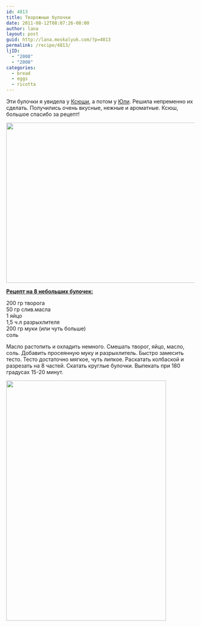 ```yaml
---
id: 4813
title: Творожные булочки
date: 2011-08-12T08:07:26-08:00
author: lana
layout: post
guid: http://lana.moskalyuk.com/?p=4813
permalink: /recipe/4813/
ljID:
  - "2008"
  - "2008"
categories:
  - bread
  - eggs
  - ricotta
---
```

Эти булочки я увидела у [Ксюши](http://sonja-ksu.livejournal.com/69780.html#cutid1), а потом у [Юли](http://pechenka-yulya.livejournal.com/21617.html). Решила непременно их сделать. Получились очень вкусные, нежные и ароматные. Ксюш, большое спасибо за рецепт!

<img loading="lazy" class="alignnone" title="ricotta buns" src="http://farm7.static.flickr.com/6190/6035637152_ec32ddc838_z.jpg" alt="" width="640" height="427" /> 

[**Рецепт на 8 небольших булочек:**](http://sonja-ksu.livejournal.com/69780.html#cutid1)

200 гр творога  
50 гр слив.масла  
1 яйцо  
1,5 ч.л разрыхлителя  
200 гр муки (или чуть больше)  
соль

Масло растопить и охладить немного. Смешать творог, яйцо, масло, соль. Добавить просеянную муку и разрыхлитель. Быстро замесить тесто. Тесто достаточно мягкое, чуть липкое. Раскатать колбаской и разрезать на 8 частей. Скатать круглые булочки. Выпекать при 180 градусах 15-20 минут.

<img loading="lazy" class="alignnone" title="ricotta buns" src="http://farm7.static.flickr.com/6191/6035083983_cb7d30d2fb_z.jpg" alt="" width="427" height="640" />